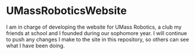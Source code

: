# UMassRoboticsWebsite
I am in charge of developing the website for UMass Robotics, a club my friends at school and I founded during our sophomore year. I will continue to push any changes I make to the site in this repository, so others can see what I have been doing.
